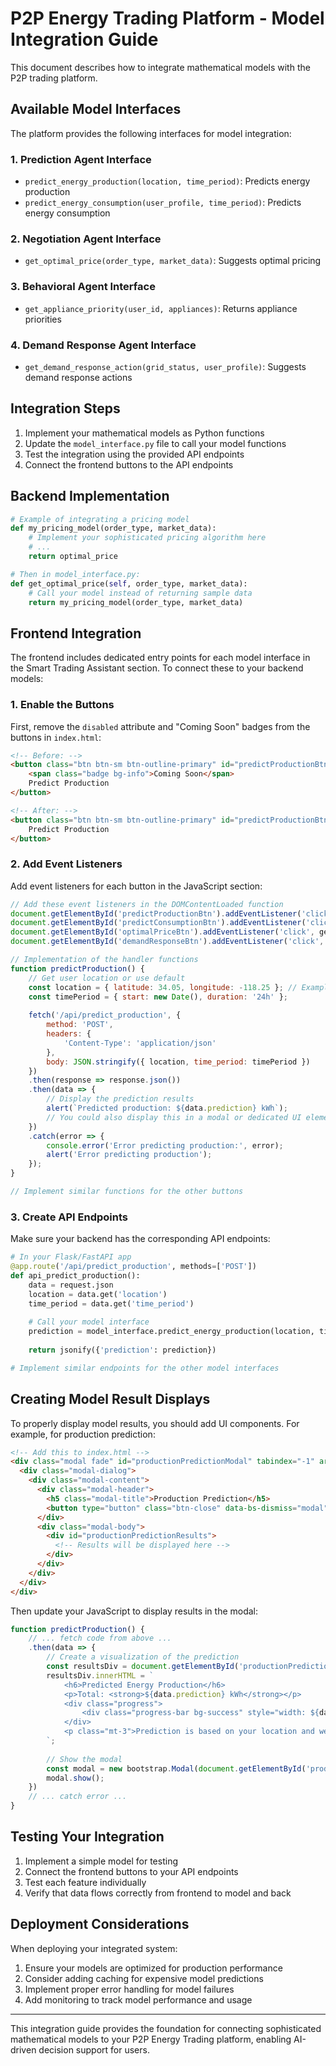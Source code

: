 # P2P Energy Trading Platform - Model Integration Guide

This document describes how to integrate mathematical models with the P2P trading platform.

## Available Model Interfaces

The platform provides the following interfaces for model integration:

### 1. Prediction Agent Interface
- `predict_energy_production(location, time_period)`: Predicts energy production
- `predict_energy_consumption(user_profile, time_period)`: Predicts energy consumption

### 2. Negotiation Agent Interface
- `get_optimal_price(order_type, market_data)`: Suggests optimal pricing

### 3. Behavioral Agent Interface
- `get_appliance_priority(user_id, appliances)`: Returns appliance priorities

### 4. Demand Response Agent Interface
- `get_demand_response_action(grid_status, user_profile)`: Suggests demand response actions

## Integration Steps

1. Implement your mathematical models as Python functions
2. Update the `model_interface.py` file to call your model functions
3. Test the integration using the provided API endpoints
4. Connect the frontend buttons to the API endpoints

## Backend Implementation

```python
# Example of integrating a pricing model
def my_pricing_model(order_type, market_data):
    # Implement your sophisticated pricing algorithm here
    # ...
    return optimal_price

# Then in model_interface.py:
def get_optimal_price(self, order_type, market_data):
    # Call your model instead of returning sample data
    return my_pricing_model(order_type, market_data)
```

## Frontend Integration

The frontend includes dedicated entry points for each model interface in the Smart Trading Assistant section. To connect these to your backend models:

### 1. Enable the Buttons

First, remove the `disabled` attribute and "Coming Soon" badges from the buttons in `index.html`:

```html
<!-- Before: -->
<button class="btn btn-sm btn-outline-primary" id="predictProductionBtn" disabled>
    <span class="badge bg-info">Coming Soon</span>
    Predict Production
</button>

<!-- After: -->
<button class="btn btn-sm btn-outline-primary" id="predictProductionBtn">
    Predict Production
</button>
```

### 2. Add Event Listeners

Add event listeners for each button in the JavaScript section:

```javascript
// Add these event listeners in the DOMContentLoaded function
document.getElementById('predictProductionBtn').addEventListener('click', predictProduction);
document.getElementById('predictConsumptionBtn').addEventListener('click', predictConsumption);
document.getElementById('optimalPriceBtn').addEventListener('click', getOptimalPrice);
document.getElementById('demandResponseBtn').addEventListener('click', checkDemandResponse);

// Implementation of the handler functions
function predictProduction() {
    // Get user location or use default
    const location = { latitude: 34.05, longitude: -118.25 }; // Example coordinates
    const timePeriod = { start: new Date(), duration: '24h' };
    
    fetch('/api/predict_production', {
        method: 'POST',
        headers: {
            'Content-Type': 'application/json'
        },
        body: JSON.stringify({ location, time_period: timePeriod })
    })
    .then(response => response.json())
    .then(data => {
        // Display the prediction results
        alert(`Predicted production: ${data.prediction} kWh`);
        // You could also display this in a modal or dedicated UI element
    })
    .catch(error => {
        console.error('Error predicting production:', error);
        alert('Error predicting production');
    });
}

// Implement similar functions for the other buttons
```

### 3. Create API Endpoints

Make sure your backend has the corresponding API endpoints:

```python
# In your Flask/FastAPI app
@app.route('/api/predict_production', methods=['POST'])
def api_predict_production():
    data = request.json
    location = data.get('location')
    time_period = data.get('time_period')
    
    # Call your model interface
    prediction = model_interface.predict_energy_production(location, time_period)
    
    return jsonify({'prediction': prediction})

# Implement similar endpoints for the other model interfaces
```

## Creating Model Result Displays

To properly display model results, you should add UI components. For example, for production prediction:

```html
<!-- Add this to index.html -->
<div class="modal fade" id="productionPredictionModal" tabindex="-1" aria-hidden="true">
  <div class="modal-dialog">
    <div class="modal-content">
      <div class="modal-header">
        <h5 class="modal-title">Production Prediction</h5>
        <button type="button" class="btn-close" data-bs-dismiss="modal" aria-label="Close"></button>
      </div>
      <div class="modal-body">
        <div id="productionPredictionResults">
          <!-- Results will be displayed here -->
        </div>
      </div>
    </div>
  </div>
</div>
```

Then update your JavaScript to display results in the modal:

```javascript
function predictProduction() {
    // ... fetch code from above ...
    .then(data => {
        // Create a visualization of the prediction
        const resultsDiv = document.getElementById('productionPredictionResults');
        resultsDiv.innerHTML = `
            <h6>Predicted Energy Production</h6>
            <p>Total: <strong>${data.prediction} kWh</strong></p>
            <div class="progress">
                <div class="progress-bar bg-success" style="width: ${data.prediction / 10}%"></div>
            </div>
            <p class="mt-3">Prediction is based on your location and weather forecast.</p>
        `;
        
        // Show the modal
        const modal = new bootstrap.Modal(document.getElementById('productionPredictionModal'));
        modal.show();
    })
    // ... catch error ...
}
```

## Testing Your Integration

1. Implement a simple model for testing
2. Connect the frontend buttons to your API endpoints
3. Test each feature individually
4. Verify that data flows correctly from frontend to model and back

## Deployment Considerations

When deploying your integrated system:

1. Ensure your models are optimized for production performance
2. Consider adding caching for expensive model predictions
3. Implement proper error handling for model failures
4. Add monitoring to track model performance and usage

---

This integration guide provides the foundation for connecting sophisticated mathematical models to your P2P Energy Trading platform, enabling AI-driven decision support for users.